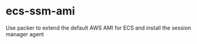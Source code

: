 # ecs-ssm-ami
Use packer to extend the default AWS AMI for ECS and install the session manager agent

